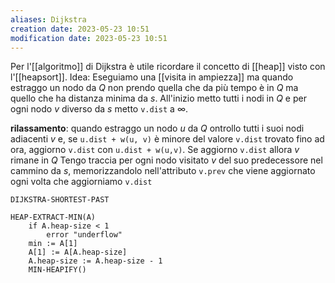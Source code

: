 ```yaml
---
aliases: Dijkstra
creation date: 2023-05-23 10:51
modification date: 2023-05-23 10:51
---
```

Per l'[[algoritmo]] di Dijkstra è utile ricordare il concetto di [[heap]] visto con l'[[heapsort]].
Idea: Eseguiamo una [[visita in ampiezza]] ma quando estraggo un nodo da $Q$ non prendo quella che da più tempo è in $Q$ ma quello che ha distanza minima da $s$.
All'inizio metto tutti i nodi in $Q$ e per ogni nodo $v$ diverso da $s$ metto `v.dist` a $\infty$.

**rilassamento**: quando estraggo un nodo $u$ da $Q$ ontrollo tutti i suoi nodi adiacenti $v$ e, se `u.dist + w(u, v)` è minore del valore `v.dist` trovato fino ad ora, aggiorno `v.dist` con `u.dist + w(u,v)`.
Se aggiorno `v.dist` allora $v$ rimane in $Q$
Tengo traccia per ogni nodo visitato $v$ del suo predecessore nel cammino da $s$, memorizzandolo nell'attributo `v.prev` che viene aggiornato ogni volta che aggiorniamo `v.dist`

```
DIJKSTRA-SHORTEST-PAST
```

```
HEAP-EXTRACT-MIN(A)
	if A.heap-size < 1
		error "underflow"
	min := A[1]
	A[1] := A[A.heap-size]
	A.heap-size := A.heap-size - 1
	MIN-HEAPIFY()
```